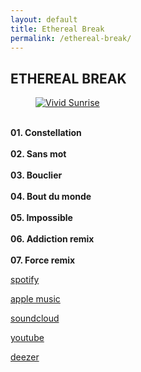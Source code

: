 ```yaml
---
layout: default
title: Ethereal Break
permalink: /ethereal-break/
---
```


<div class="gallery-images">
  <h2 class="gallery-title">ETHEREAL BREAK</h2>
</div>

<div class="gallery-row">
  <figure>
    <a href="https://too.fm/ethereal-break" target="_blank">
      <img src="/images/ETHEREAL BREAK.png" alt="Vivid Sunrise">
    </a>
  </figure>
    <figcaption>
        <br>
        <strong>01. Constellation<br><br>
        02. Sans mot<br><br>
        03. Bouclier<br><br>
        04. Bout du monde<br><br>
        05. Impossible<br><br>
        06. Addiction remix<br><br>
        07. Force remix</strong>
    </figcaption>
</div>

<div class="image-gallery">
    <p><a href="https://open.spotify.com/intl-fr/album/3ZmC3n91Wm2eiPQxI6vqE4" target="_blank">spotify</a></p>
    <p><a href="https://music.apple.com/us/album/ethereal-break/1776017357" target="_blank">apple music</a></p>
    <p><a href="https://soundcloud.com/nebru/sets/ethereal-break" target="_blank">soundcloud</a></p>
    <p><a href="https://youtu.be/DqbPE__-Qb4" target="_blank">youtube</a></p>
    <p><a href="https://www.deezer.com/fr/album/662258161" target="_blank">deezer</a></p>
</div>
